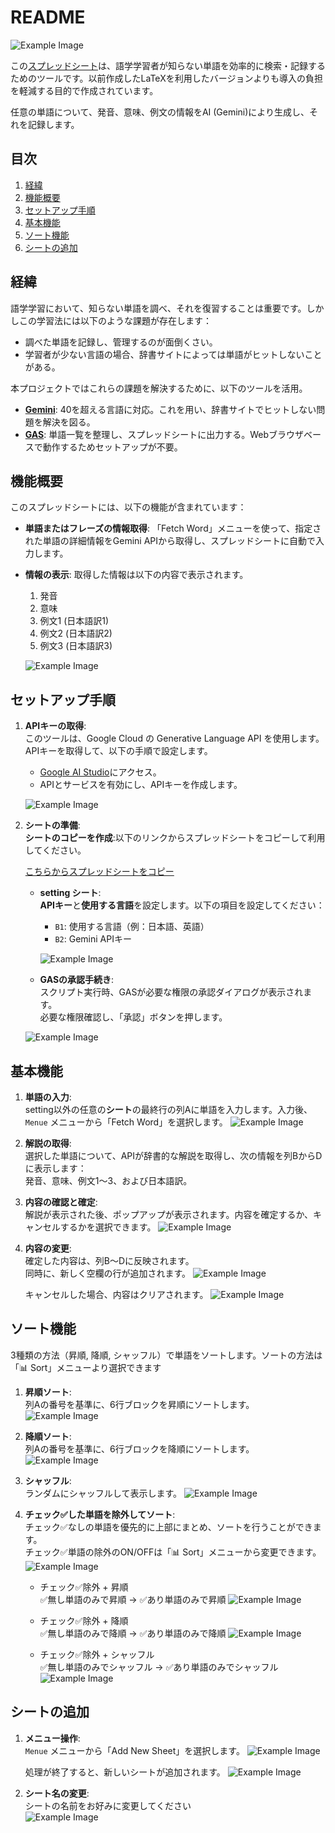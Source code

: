 # README

![Example Image](asset/gemini240422.gif)

この[スプレッドシート](https://docs.google.com/spreadsheets/d/1c0rEzWjVzPl2iM8fQuhsog9V-ZLPWn0aZbqlG_HQDmk/copy)は、語学学習者が知らない単語を効率的に検索・記録するためのツールです。以前作成したLaTeXを利用したバージョンよりも導入の負担を軽減する目的で作成されています。

任意の単語について、発音、意味、例文の情報をAI (Gemini)により生成し、それを記録します。

## 目次

1. [経緯](#経緯)
2. [機能概要](#機能概要)
3. [セットアップ手順](#セットアップ手順)
4. [基本機能](#基本機能)
5. [ソート機能](#ソート機能)
6. [シートの追加](#シートの追加)



## 経緯

語学学習において、知らない単語を調べ、それを復習することは重要です。しかしこの学習法には以下のような課題が存在します：

- 調べた単語を記録し、管理するのが面倒くさい。
- 学習者が少ない言語の場合、辞書サイトによっては単語がヒットしないことがある。

本プロジェクトではこれらの課題を解決するために、以下のツールを活用。

- **[Gemini](https://ai.google.dev/)**: 40を超える言語に対応。これを用い、辞書サイトでヒットしない問題を解決を図る。
- **[GAS](https://developers.google.com/apps-script?hl=ja)**: 単語一覧を整理し、スプレッドシートに出力する。Webブラウザベースで動作するためセットアップが不要。

## 機能概要

このスプレッドシートには、以下の機能が含まれています：

- **単語またはフレーズの情報取得**: 「Fetch Word」メニューを使って、指定された単語の詳細情報をGemini APIから取得し、スプレッドシートに自動で入力します。
- **情報の表示**: 取得した情報は以下の内容で表示されます。
  1. 発音
  2. 意味
  3. 例文1 (日本語訳1)
  4. 例文2 (日本語訳2)
  5. 例文3 (日本語訳3)

    ![Example Image](asset/5.png)

## セットアップ手順

1. **APIキーの取得**:  
   このツールは、Google Cloud の Generative Language API を使用します。APIキーを取得して、以下の手順で設定します。

   - [Google AI Studio](https://aistudio.google.com/apikey?hl=ja)にアクセス。
   - APIとサービスを有効にし、APIキーを作成します。

    ![Example Image](asset/3.png)

2. **シートの準備**:  
    **シートのコピーを作成**:以下のリンクからスプレッドシートをコピーして利用してください。

    [こちらからスプレッドシートをコピー](https://docs.google.com/spreadsheets/d/1c0rEzWjVzPl2iM8fQuhsog9V-ZLPWn0aZbqlG_HQDmk/copy)


    - **setting シート**:   
    **APIキー**と**使用する言語**を設定します。以下の項目を設定してください：
        - `B1`: 使用する言語（例：日本語、英語）
        - `B2`: Gemini APIキー

        ![Example Image](asset/4.png)

    - **GASの承認手続き**:  
    スクリプト実行時、GASが必要な権限の承認ダイアログが表示されます。  
    必要な権限確認し、「承認」ボタンを押します。

    ![Example Image](asset/2.png)

## 基本機能

1. **単語の入力**:  
setting以外の任意の**シート**の最終行の列Aに単語を入力します。入力後、`Menue` メニューから「Fetch Word」を選択します。
    ![Example Image](asset/6.png)

   
2. **解説の取得**:  
選択した単語について、APIが辞書的な解説を取得し、次の情報を列BからDに表示します：  
    発音、意味、例文1〜3、および日本語訳。
   
3. **内容の確認と確定**:  
解説が表示された後、ポップアップが表示されます。内容を確定するか、キャンセルするかを選択できます。
    ![Example Image](asset/7.png)

4. **内容の変更**:  
確定した内容は、列B〜Dに反映されます。  
同時に、新しく空欄の行が追加されます。
    ![Example Image](asset/5.png)

    キャンセルした場合、内容はクリアされます。
    ![Example Image](asset/8.png)

## ソート機能
3種類の方法（昇順, 降順, シャッフル）で単語をソートします。ソートの方法は「📊 Sort」メニューより選択できます
1. **昇順ソート**:  
列Aの番号を基準に、6行ブロックを昇順にソートします。
![Example Image](asset/14.png)

2. **降順ソート**:  
列Aの番号を基準に、6行ブロックを降順にソートします。
![Example Image](asset/15.png)

3. **シャッフル**:  
ランダムにシャッフルして表示します。
![Example Image](asset/16.png)

4. **チェック✅した単語を除外してソート**:  
チェック✅なしの単語を優先的に上部にまとめ、ソートを行うことができます。  
チェック✅単語の除外のON/OFFは「📊 Sort」メニューから変更できます。
    ![Example Image](asset/13.png)

    - チェック✅除外 + 昇順  
✅無し単語のみで昇順 → ✅あり単語のみで昇順
![Example Image](asset/17.png)

    - チェック✅除外 + 降順  
✅無し単語のみで降順 → ✅あり単語のみで降順
![Example Image](asset/18.png)

    - チェック✅除外 + シャッフル  
✅無し単語のみでシャッフル → ✅あり単語のみでシャッフル
![Example Image](asset/19.png)

## シートの追加

1. **メニュー操作**:  
`Menue` メニューから「Add New Sheet」を選択します。
    ![Example Image](asset/10.png)

    処理が終了すると、新しいシートが追加されます。
    ![Example Image](asset/11.png)

2. **シート名の変更**:  
シートの名前をお好みに変更してください  
    ![Example Image](asset/12.png)
